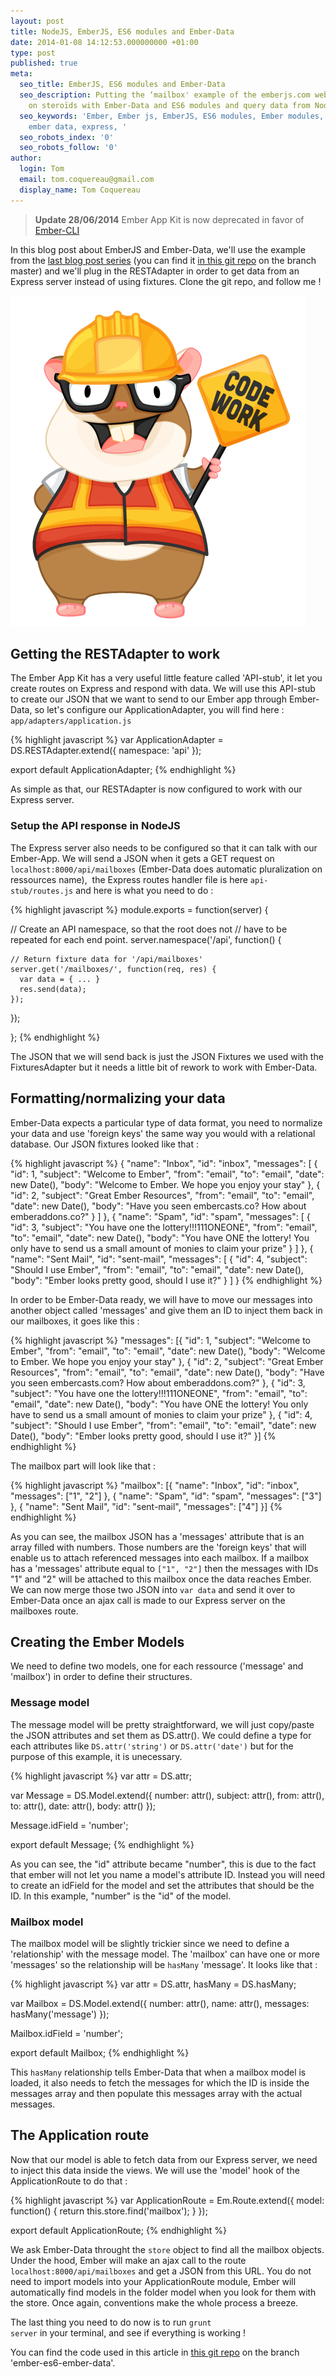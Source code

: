 ```yaml
---
layout: post
title: NodeJS, EmberJS, ES6 modules and Ember-Data
date: 2014-01-08 14:12:53.000000000 +01:00
type: post
published: true
meta:
  seo_title: EmberJS, ES6 modules and Ember-Data
  seo_description: Putting the ‘mailbox' example of the emberjs.com website
    on steroïds with Ember-Data and ES6 modules and query data from NodeJS
  seo_keywords: 'Ember, Ember js, EmberJS, ES6 modules, Ember modules, Ember-Data,
    ember data, express, '
  seo_robots_index: '0'
  seo_robots_follow: '0'
author:
  login: Tom
  email: tom.coquereau@gmail.com
  display_name: Tom Coquereau
---
```


> **Update 28/06/2014**
> Ember App Kit is now deprecated in favor of [Ember-CLI](http://www.ember-cli.com/)

In this blog post about EmberJS and Ember-Data, we'll use the example from the [last blog post series](http://thau.me/2013/12/es6-modules-and-emberjs-a-taste-of-the-future-part-1/) (you can find it [in this git repo](https://github.com/thaume/emberjs-es6-modules) on the branch master) and we'll plug in the RESTAdapter in order to get data from an Express server instead of using fixtures. Clone the git repo, and follow me !

![tomster-under-construction](/assets/img/tomster-under-construction.png)

## Getting the RESTAdapter to work

The Ember App Kit has a very useful little feature called 'API-stub', it let you create routes on Express and respond with data. We will use this API-stub to create our JSON that we want to send to our Ember app through Ember-Data, so let's configure our ApplicationAdapter, you will find here : <code class="language-markup">app/adapters/application.js</code>

{% highlight javascript %}
var ApplicationAdapter = DS.RESTAdapter.extend({
    namespace: 'api'
});

export default ApplicationAdapter;
{% endhighlight %}

As simple as that, our RESTAdapter is now configured to work with our Express server.

### Setup the API response in NodeJS

The Express server also needs to be configured so that it can talk with our Ember-App. We will send a JSON when it gets a GET request on <code class="language-markup">localhost:8000/api/mailboxes</code> (Ember-Data does automatic pluralization on ressources name),  the Express routes handler file is here <code class="language-markup">api-stub/routes.js</code> and here is what you need to do :

{% highlight javascript %}
module.exports = function(server) {

  // Create an API namespace, so that the root does not
  // have to be repeated for each end point.
  server.namespace('/api', function() {

    // Return fixture data for '/api/mailboxes'
    server.get('/mailboxes/', function(req, res) {
      var data = { ... }
      res.send(data);
    });

  });

};
{% endhighlight %}

The JSON that we will send back is just the JSON Fixtures we used with the FixturesAdapter but it needs a little bit of rework to work with Ember-Data.

## Formatting/normalizing your data

Ember-Data expects a particular type of data format, you need to normalize your data and use 'foreign keys' the same way you would with a relational database. Our JSON fixtures looked like that :

{% highlight javascript %}
{
  "name": "Inbox",
  "id": "inbox",
  "messages": [
    {
      "id": 1,
      "subject": "Welcome to Ember",
      "from": "email",
      "to": "email",
      "date": new Date(),
      "body": "Welcome to Ember. We hope you enjoy your stay"
    }, {
      "id": 2,
      "subject": "Great Ember Resources",
      "from": "email",
      "to": "email",
      "date": new Date(),
      "body": "Have you seen embercasts.co? How about emberaddons.co?"
    }
  ]
}, {
  "name": "Spam",
  "id": "spam",
  "messages": [
    {
      "id": 3,
      "subject": "You have one the lottery!!!111ONEONE",
      "from": "email",
      "to": "email",
      "date": new Date(),
      "body": "You have ONE the lottery! You only have to send us a small amount of monies to claim your prize"
    }
  ]
}, {
  "name": "Sent Mail",
  "id": "sent-mail",
  "messages": [
    {
      "id": 4,
      "subject": "Should I use Ember",
      "from": "email",
      "to": "email",
      "date": new Date(),
      "body": "Ember looks pretty good, should I use it?"
    }
  ]
}
{% endhighlight %}

In order to be Ember-Data ready, we will have to move our messages into another object called 'messages' and give them an ID to inject them back in our mailboxes, it goes like this :

{% highlight javascript %}
"messages": [{
  "id": 1,
  "subject": "Welcome to Ember",
  "from": "email",
  "to": "email",
  "date": new Date(),
  "body": "Welcome to Ember. We hope you enjoy your stay"
}, {
  "id": 2,
  "subject": "Great Ember Resources",
  "from": "email",
  "to": "email",
  "date": new Date(),
  "body": "Have you seen embercasts.com? How about emberaddons.com?"
}, {
  "id": 3,
  "subject": "You have one the lottery!!!111ONEONE",
  "from": "email",
  "to": "email",
  "date": new Date(),
  "body": "You have ONE the lottery! You only have to send us a small amount of monies to claim your prize"
}, {
  "id": 4,
  "subject": "Should I use Ember",
  "from": "email",
  "to": "email",
  "date": new Date(),
  "body": "Ember looks pretty good, should I use it?"
}]
{% endhighlight %}

The mailbox part will look like that :

{% highlight javascript %}
"mailbox": [{
  "name": "Inbox",
  "id": "inbox",
  "messages": ["1", "2"]
}, {
  "name": "Spam",
  "id": "spam",
  "messages": ["3"]
}, {
  "name": "Sent Mail",
  "id": "sent-mail",
  "messages": ["4"]
}]
{% endhighlight %}

As you can see, the mailbox JSON has a 'messages' attribute that is an array filled with numbers. Those numbers are the 'foreign keys' that will enable us to attach referenced messages into each mailbox. If a mailbox has a 'messages' attribute equal to <code class="language-javascript">["1", "2"]</code> then the messages with IDs "1" and "2" will be attached to this mailbox once the data reaches Ember. We can now merge those two JSON into <code class="language-javascript">var data</code> and send it over to Ember-Data once an ajax call is made to our Express server on the mailboxes route.

## Creating the Ember Models

We need to define two models, one for each ressource ('message' and 'mailbox') in order to define their structures.

### Message model

The message model will be pretty straightforward, we will just copy/paste the JSON attributes and set them as DS.attr(). We could define a type for each attributes like <code class="language-javascript">DS.attr('string')</code> or <code class="language-javascript">DS.attr('date')</code> but for the purpose of this example, it is unecessary.

{% highlight javascript %}
var attr = DS.attr;

var Message = DS.Model.extend({
  number: attr(),
  subject: attr(),
  from: attr(),
  to: attr(),
  date: attr(),
  body: attr()
});

Message.idField = 'number';

export default Message;
{% endhighlight %}

As you can see, the "id" attribute became "number", this is due to the fact that ember will not let you name a model's attribute ID. Instead you will need to create an idField for the model and set the attributes that should be the ID. In this example, "number" is the "id" of the model.

### Mailbox model

The mailbox model will be slightly trickier since we need to define a 'relationship' with the message model. The 'mailbox' can have one or more 'messages' so the relationship will be <code class="language-javascript">hasMany</code> 'message'. It looks like that :

{% highlight javascript %}
var attr = DS.attr,
    hasMany = DS.hasMany;

var Mailbox = DS.Model.extend({
  number: attr(),
  name: attr(),
  messages: hasMany('message')
});

Mailbox.idField = 'number';

export default Mailbox;
{% endhighlight %}

This <code class="language-javascript">hasMany</code> relationship tells Ember-Data that when a mailbox model is loaded, it also needs to fetch the messages for which the ID is inside the messages array and then populate this messages array with the actual messages.

## The Application route

Now that our model is able to fetch data from our Express server, we need to inject this data inside the views. We will use the 'model' hook of the ApplicationRoute to do that :

{% highlight javascript %}
var ApplicationRoute = Em.Route.extend({
  model: function() {
    return this.store.find('mailbox');
  }
});

export default ApplicationRoute;
{% endhighlight %}

We ask Ember-Data throught the <code class="language-javascript">store</code> object to find all the mailbox objects. Under the hood, Ember will make an ajax call to the route <code class="language-markup">localhost:8000/api/mailboxes</code> and get a JSON from this URL. You do not need to import models into your ApplicationRoute module, Ember will automatically find models in the folder model when you look for them with the store. Once again, conventions make the whole process a breeze.

The last thing you need to do now is to run <code>grunt server</code> in your terminal, and see if everything is working !

You can find the code used in this article in [this git repo](https://github.com/thaume/emberjs-es6-modules/tree/ember-es6-ember-data) on the branch 'ember-es6-ember-data'.
